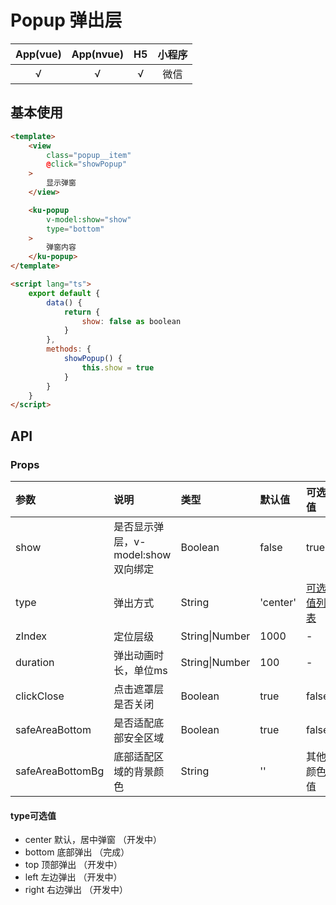 # Popup 弹出层
| App(vue) | App(nvue) | H5 | 小程序 |
|:-------:|:---------:|:---------:|:---------:|
| √   | √   | √   | 微信 |

## 基本使用
```html
<template>
	<view 
		class="popup__item" 
		@click="showPopup"
	>
		显示弹窗
	</view>

	<ku-popup 
		v-model:show="show"
		type="bottom"
	>
		弹窗内容
	</ku-popup>
</template>

<script lang="ts">
	export default {
		data() {
			return {
				show: false as boolean
			}
		},
		methods: {
			showPopup() {
				this.show = true
			}
		}
	}
</script>
```

## API
### Props
|参数|说明|类型|默认值|可选值|
|:------|:------|:------|:------|:------|
| show | 是否显示弹层，v-model:show双向绑定 | Boolean | false | true |
| type | 弹出方式 | String | 'center' | [可选值列表](#type可选值) |
| zIndex | 定位层级 | String\|Number | 1000 | - |
| duration | 弹出动画时长，单位ms | String\|Number | 100 | - |
| clickClose | 点击遮罩层是否关闭 | Boolean | true | false |
| safeAreaBottom | 是否适配底部安全区域 | Boolean | true | false |
| safeAreaBottomBg | 底部适配区域的背景颜色 | String | '' | 其他颜色值|

#### type可选值
- center 默认，居中弹窗 （开发中）
- bottom 底部弹出 （完成）
- top 顶部弹出	（开发中）
- left 左边弹出	（开发中）
- right 右边弹出	（开发中）